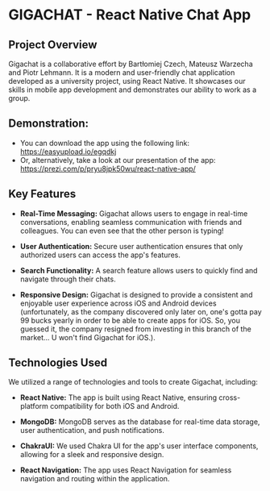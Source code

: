 # GIGACHAT - React Native Chat App

## Project Overview
Gigachat is a collaborative effort by Bartłomiej Czech, Mateusz Warzecha and Piotr Lehmann. It is a modern and user-friendly chat application developed as a university project, using React Native. It showcases our skills in mobile app development and demonstrates our ability to work as a group.

## Demonstration:
- You can download the app using the following link: https://easyupload.io/egqdkj
- Or, alternatively, take a look at our presentation of the app: https://prezi.com/p/pryu8jpk50wu/react-native-app/

## Key Features
- **Real-Time Messaging:** Gigachat allows users to engage in real-time conversations, enabling seamless communication with friends and colleagues. You can even see that the other person is typing!

- **User Authentication:** Secure user authentication ensures that only authorized users can access the app's features.

- **Search Functionality:** A search feature allows users to quickly find and navigate through their chats.

- **Responsive Design:** Gigachat is designed to provide a consistent and enjoyable user experience across iOS and Android devices (unfortunately, as the company discovered only later on, one's gotta pay 99 bucks yearly in order to be able to create apps for iOS. So, you guessed it, the company resigned from investing in this branch of the market... U won't find Gigachat for iOS.).

## Technologies Used
We utilized a range of technologies and tools to create Gigachat, including:

- **React Native:** The app is built using React Native, ensuring cross-platform compatibility for both iOS and Android.

- **MongoDB:** MongoDB serves as the database for real-time data storage, user authentication, and push notifications.

- **ChakraUI:** We used Chakra UI for the app's user interface components, allowing for a sleek and responsive design.

- **React Navigation:** The app uses React Navigation for seamless navigation and routing within the application.
